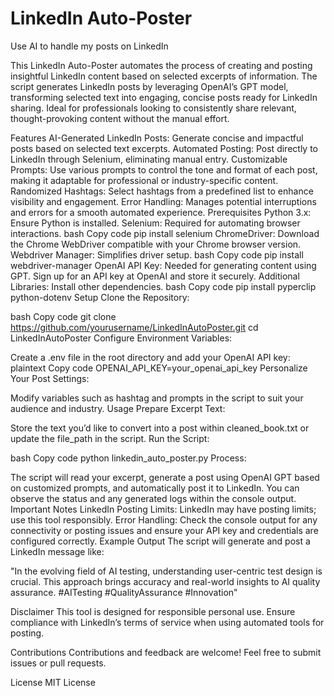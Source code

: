 # LinkedIn Auto-Poster
Use AI to handle my posts on LinkedIn

This LinkedIn Auto-Poster automates the process of creating and posting insightful LinkedIn content based on selected excerpts of information. The script generates LinkedIn posts by leveraging OpenAI’s GPT model, transforming selected text into engaging, concise posts ready for LinkedIn sharing. Ideal for professionals looking to consistently share relevant, thought-provoking content without the manual effort.

Features
AI-Generated LinkedIn Posts: Generate concise and impactful posts based on selected text excerpts.
Automated Posting: Post directly to LinkedIn through Selenium, eliminating manual entry.
Customizable Prompts: Use various prompts to control the tone and format of each post, making it adaptable for professional or industry-specific content.
Randomized Hashtags: Select hashtags from a predefined list to enhance visibility and engagement.
Error Handling: Manages potential interruptions and errors for a smooth automated experience.
Prerequisites
Python 3.x: Ensure Python is installed.
Selenium: Required for automating browser interactions.
bash
Copy code
pip install selenium
ChromeDriver: Download the Chrome WebDriver compatible with your Chrome browser version.
Webdriver Manager: Simplifies driver setup.
bash
Copy code
pip install webdriver-manager
OpenAI API Key: Needed for generating content using GPT. Sign up for an API key at OpenAI and store it securely.
Additional Libraries: Install other dependencies.
bash
Copy code
pip install pyperclip python-dotenv
Setup
Clone the Repository:

bash
Copy code
git clone https://github.com/yourusername/LinkedInAutoPoster.git
cd LinkedInAutoPoster
Configure Environment Variables:

Create a .env file in the root directory and add your OpenAI API key:
plaintext
Copy code
OPENAI_API_KEY=your_openai_api_key
Personalize Your Post Settings:

Modify variables such as hashtag and prompts in the script to suit your audience and industry.
Usage
Prepare Excerpt Text:

Store the text you’d like to convert into a post within cleaned_book.txt or update the file_path in the script.
Run the Script:

bash
Copy code
python linkedin_auto_poster.py
Process:

The script will read your excerpt, generate a post using OpenAI GPT based on customized prompts, and automatically post it to LinkedIn. You can observe the status and any generated logs within the console output.
Important Notes
LinkedIn Posting Limits: LinkedIn may have posting limits; use this tool responsibly.
Error Handling: Check the console output for any connectivity or posting issues and ensure your API key and credentials are configured correctly.
Example Output
The script will generate and post a LinkedIn message like:

"In the evolving field of AI testing, understanding user-centric test design is crucial. This approach brings accuracy and real-world insights to AI quality assurance. #AITesting #QualityAssurance #Innovation"

Disclaimer
This tool is designed for responsible personal use. Ensure compliance with LinkedIn’s terms of service when using automated tools for posting.

Contributions
Contributions and feedback are welcome! Feel free to submit issues or pull requests.

License
MIT License
